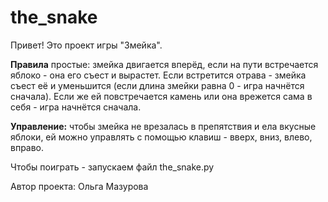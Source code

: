 # the_snake

Привет! Это проект игры "Змейка".

**Правила** простые: змейка двигается вперёд, если на пути встречается яблоко - 
она его съест и вырастет. Если встретится отрава - змейка съест её и
уменьшится (если длина змейки равна 0 - игра начнётся сначала).
Если же ей повстречается камень или она врежется сама в себя - игра начнётся
сначала.

**Управление:** чтобы змейка не врезалась в препятствия и ела вкусные яблоки, ей
можно управлять с помощью клавиш - вверх, вниз, влево, вправо.

Чтобы поиграть - запускаем файл the_snake.py


Автор проекта: Ольга Мазурова
